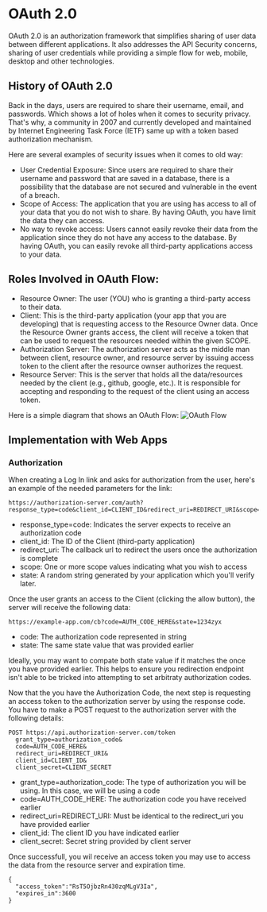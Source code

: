 # OAuth 2.0

OAuth 2.0 is an authorization framework that simplifies sharing of user data between different applications. It also addresses the API Security concerns, sharing of user credentials while providing a simple flow for web, mobile, desktop and other technologies.

## History of OAuth 2.0

Back in the days, users are required to share their username, email, and passwords. Which shows a lot of holes when it comes to security privacy. That's why, a community in 2007 and currently developed and maintained by Internet Engineering Task Force (IETF) same up with a token based authorization mechanism.

Here are several examples of security issues when it comes to old way:
- User Credential Exposure: Since users are required to share their username and password that are saved in a database, there is a possibility that the database are not secured and vulnerable in the event of a breach.
- Scope of Access: The application that you are using has access to all of your data that you do not wish to share. By having OAuth, you have limit the data they can access.
- No way to revoke access: Users cannot easily revoke their data from the application since they do not have any access to the database. By having OAuth, you can easily revoke all third-party applications access to your data.

## Roles Involved in OAuth Flow:

- Resource Owner: The user (YOU) who is granting a third-party access to their data.
- Client: This is the third-party application (your app that you are developing) that is requesting access to the Resource Owner data. Once the Resource Owner grants access, the client will receive a token that can be used to request the resources needed within the given SCOPE.
- Authorization Server: The authorization server acts as the middle man between client, resource owner, and resource server by issuing access token to the client after the resource ownser authorizes the request.
- Resource Server: This is the server that holds all the data/resources needed by the client (e.g., github, google, etc.). It is responsible for accepting and responding to the request of the client using an access token.

Here is a simple diagram that shows an OAuth Flow: ![OAuth Flow](https://blog.postman.com/wp-content/uploads/2023/08/OAuth-2.0.png)

## Implementation with Web Apps

### Authorization
When creating a Log In link and asks for authorization from the user, here's an example of the needed parameters for the link:
```
https://authorization-server.com/auth?response_type=code&client_id=CLIENT_ID&redirect_uri=REDIRECT_URI&scope=photos&state=1234zyx
```
- response_type=code: Indicates the server expects to receive an authorization code
- client_id: The ID of the Client (third-party application)
- redirect_uri: The callback url to redirect the users once the authorization is complete
- scope: One or more scope values indicating what you wish to access
- state: A random string generated by your application which you'll verify later.

Once the user grants an access to the Client (clicking the allow button), the server will receive the following data:
```
https://example-app.com/cb?code=AUTH_CODE_HERE&state=1234zyx
```
- code: The authorization code represented in string
- state: The same state value that was provided earlier

Ideally, you may want to compate both state value if it matches the once you have provided earlier. This helps to ensure you redirection endpoint isn't able to be tricked into attempting to set arbitraty authorization codes.

Now that the you have the Authorization Code, the next step is requesting an access token to the authorization server by using the response code. You have to make a POST request to the authorization server with the following details:
```
POST https://api.authorization-server.com/token
  grant_type=authorization_code&
  code=AUTH_CODE_HERE&
  redirect_uri=REDIRECT_URI&
  client_id=CLIENT_ID&
  client_secret=CLIENT_SECRET
```
- grant_type=authorization_code: The type of authorization you will be using. In this case, we will be using a code
- code=AUTH_CODE_HERE: The authorization code you have received earlier
- redirect_uri=REDIRECT_URI: Must be identical to the redirect_uri you have provided earlier
- client_id: The client ID you have indicated earlier
- client_secret: Secret string provided by client server

Once successfull, you wil receive an access token you may use to access the data from the resource server and expiration time.
```
{
  "access_token":"RsT5OjbzRn430zqMLgV3Ia",
  "expires_in":3600
}
```
